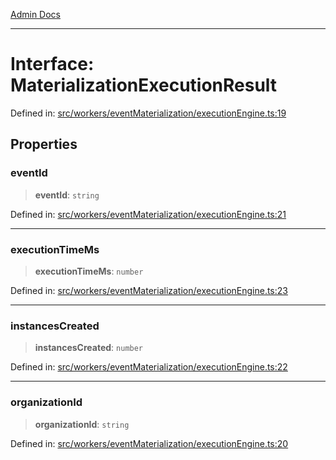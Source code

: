 [Admin Docs](/)

***

# Interface: MaterializationExecutionResult

Defined in: [src/workers/eventMaterialization/executionEngine.ts:19](https://github.com/gautam-divyanshu/talawa-api/blob/7e7d786bbd7356b22a3ba5029601eed88ff27201/src/workers/eventMaterialization/executionEngine.ts#L19)

## Properties

### eventId

> **eventId**: `string`

Defined in: [src/workers/eventMaterialization/executionEngine.ts:21](https://github.com/gautam-divyanshu/talawa-api/blob/7e7d786bbd7356b22a3ba5029601eed88ff27201/src/workers/eventMaterialization/executionEngine.ts#L21)

***

### executionTimeMs

> **executionTimeMs**: `number`

Defined in: [src/workers/eventMaterialization/executionEngine.ts:23](https://github.com/gautam-divyanshu/talawa-api/blob/7e7d786bbd7356b22a3ba5029601eed88ff27201/src/workers/eventMaterialization/executionEngine.ts#L23)

***

### instancesCreated

> **instancesCreated**: `number`

Defined in: [src/workers/eventMaterialization/executionEngine.ts:22](https://github.com/gautam-divyanshu/talawa-api/blob/7e7d786bbd7356b22a3ba5029601eed88ff27201/src/workers/eventMaterialization/executionEngine.ts#L22)

***

### organizationId

> **organizationId**: `string`

Defined in: [src/workers/eventMaterialization/executionEngine.ts:20](https://github.com/gautam-divyanshu/talawa-api/blob/7e7d786bbd7356b22a3ba5029601eed88ff27201/src/workers/eventMaterialization/executionEngine.ts#L20)
